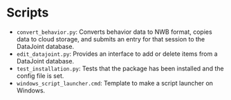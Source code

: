 # Scripts

* `convert_behavior.py`: Converts behavior data to NWB format, copies data to cloud storage,
and submits an entry for that session to the DataJoint database.
* `edit_datajoint.py`: Provides an interface to add or delete items from a DataJoint database.
* `test_installation.py`: Tests that the package has been installed and the config file is set.
* `windows_script_launcher.cmd`: Template to make a script launcher on Windows.

